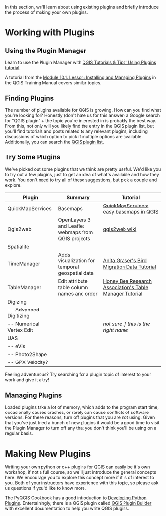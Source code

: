 In this section, we'll learn about using existing plugins and briefly introduce the process of making your own plugins.

# Working with Plugins
## Using the Plugin Manager
Learn to use the Plugin Manager with [QGIS Tutorials & Tips' Using Plugins tutorial](http://www.qgistutorials.com/en/docs/using_plugins.html).

A tutorial from the [Module 10.1. Lesson: Installing and Managing Plugins](http://docs.qgis.org/2.14/en/docs/training_manual/qgis_plugins/fetching_plugins.html#basic-fa-configuring-additional-plugin-repositories) in the QGIS Training Manual covers similar topics.

## Finding Plugins
The number of plugins available for QGIS is growing.  How can you find what you're looking for?  Honestly (don't hate us for this answer) a Google search for "QGIS plugin" + the topic you're interested in is probably the best way.  From this, not only will you likely find the entry in the QGIS plugin list, but you'll find tutorials and posts related to any relevant plugins, including discussions of which option to pick if multiple options are available.  Additionally, you can search the [QGIS plugin list](http://plugins.qgis.org/plugins/).

## Try Some Plugins
We've picked out some plugins that we think are pretty useful.  We'd like you to try out a few plugins, just to get an idea of what's available and how they work.  You don't need to try all of these suggestions, but pick a couple and explore.  

|Plugin|Summary|Tutorial|
|---|---|---|
|QuickMapServices|Basemaps|[QuickMapServices: easy basemaps in QGIS](http://nextgis.com/blog/quickmapservices/) |
|Qgis2web|OpenLayers 3 and Leaflet webmaps from QGIS projects|[qgis2web wiki](https://github.com/tomchadwin/qgis2web/wiki) |
|Spatialite| | |
|TimeManager|Adds visualization for temporal geospatial data |[Anita Graser's Bird Migration Data Tutorial](https://anitagraser.com/2016/09/24/how-to-visualize-bird-migration-data-with-qgis-timemanager/) |
|TableManager|Edit attribute table column names and order |[Honey Bee Research Association's Table Manager Tutorial](http://www.coloss.org/beebook/I/gis/7/4/5/2) |
|Digizing| | |
|  -- Advanced Digitizing| | |
|  -- Numerical Vertex Edit| |*not sure if this is the right name* |
|UAS| | |
|  -- eVis| | |
|  -- Photo2Shape| | |
|  -- GPX Velocity?| | |

Feeling adventurous? Try searching for a plugin topic of interest to your work and give it a try!

## Managing Plugins
Loaded plugins take a lot of memory, which adds to the program start time, occasionally causes crashes, or rarely can cause conflicts of software versions.  For these reasons, turn off plugins that you are not using.  Given that you've just tried a bunch of new plugins it would be a good time to visit the Plugin Manager to turn off any that you don't think you'll be using on a regular basis.

# Making New Plugins
Writing your own python or c++ plugins for QGIS can easily be it's own workshop, if not a full course, so we'll just introduce the general concepts here.  We encourage you to explore this concept more if it is of interest to you.  Both of your instructors have experience with this topic, so please ask us questions if you'd like to know more.

The PyQGIS Cookbook has a good introduction to [Developing Python Plugins](http://docs.qgis.org/testing/en/docs/pyqgis_developer_cookbook/plugins.html).  Entertainingly, there is a QGIS plugin called [QGIS Plugin Builder](http://geoapt.net/pluginbuilder/) with excellent documentation to help you write QGIS plugins.
